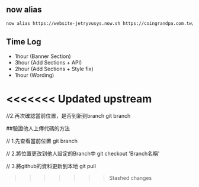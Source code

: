 ## now alias
```sh
now alias https://website-jetryvusys.now.sh https://coingrandpa.com.tw/
```

## Time Log
  - 1hour (Banner Section)
  - 3hour (Add Sections + API)
  - 2hour (Add Sections + Style fix)
  - 1hour (Wording)


<<<<<<< Updated upstream
=======
//2.再次確認當前位置，是否到新到branch
git branch

##驗證他人上傳代碼的方法

// 1.先查看當前位置
git branch

// 2.將位置更改到他人設定的Branch中
git checkout 'Branch名稱'

// 3.將github的資料更新到本地
git pull
>>>>>>> Stashed changes
